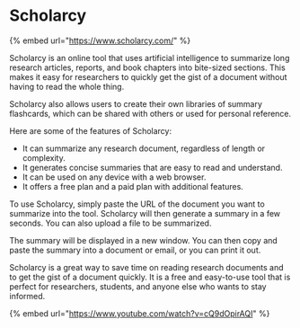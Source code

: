 # Scholarcy

{% embed url="https://www.scholarcy.com/" %}

Scholarcy is an online tool that uses artificial intelligence to summarize long research articles, reports, and book chapters into bite-sized sections. This makes it easy for researchers to quickly get the gist of a document without having to read the whole thing.

Scholarcy also allows users to create their own libraries of summary flashcards, which can be shared with others or used for personal reference.

Here are some of the features of Scholarcy:

* It can summarize any research document, regardless of length or complexity.
* It generates concise summaries that are easy to read and understand.
* It can be used on any device with a web browser.
* It offers a free plan and a paid plan with additional features.

To use Scholarcy, simply paste the URL of the document you want to summarize into the tool. Scholarcy will then generate a summary in a few seconds. You can also upload a file to be summarized.

The summary will be displayed in a new window. You can then copy and paste the summary into a document or email, or you can print it out.

Scholarcy is a great way to save time on reading research documents and to get the gist of a document quickly. It is a free and easy-to-use tool that is perfect for researchers, students, and anyone else who wants to stay informed.

{% embed url="https://www.youtube.com/watch?v=cQ9dOpirAQI" %}
